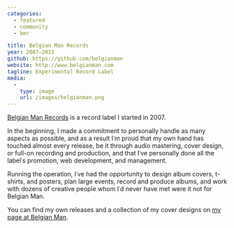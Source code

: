```yaml
---
categories:
  - featured
  - community
  - bmr

title: Belgian Man Records
year: 2007–2015
github: https://github.com/belgianman
website: http://www.belgianman.com
tagline: Experimental Record Label
media:
  -
    type: image
    url: /images/belgianman.png
---
```

<a href="http://belgianman.com/">Belgian Man Records</a> is a record label I started in 2007.

In the beginning, I made a commitment to personally handle as many aspects as possible, and as a result I&#8127;m proud that my own hand has touched almost every release, be it through audio mastering, cover design, or full-on recording and production, and that I&#8127;ve personally done all the label&#8127;s promotion, web development, and management.

Running the operation, I&#8127;ve had the opportunity to design album covers, t-shirts, and posters, plan large events, record and produce albums, and work with dozens of creative people whom I&#8127;d never have met were it not for Belgian Man.

You can find my own releases and a collection of my cover designs on <a href="http://belgianman.com/monks">my page at Belgian Man</a>.
